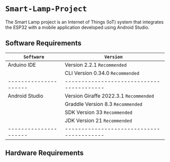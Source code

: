 # `Smart-Lamp-Project`
The Smart Lamp project is an Internet of Things (IoT) system that integrates the ESP32 with a mobile application developed using Android Studio.

## Software Requirements
| `Software`            | `Version`                                 |
| --------------------- | ----------------------------------------- |
| Arduino IDE           | Version 2.2.1 `Recommended`               |
|                       | CLI Version 0.34.0 `Recommended`          |
| --------------------- | ----------------------------------------- |
| Android Studio        | Version Giraffe 2022.3.1 `Recommended`    |
|                       | Graddle Version 8.3 `Recommended`         |
|                       | SDK Version 33 `Recommended`              |
|                       | JDK Version 21 `Recommended`              |
| --------------------- | ----------------------------------------- |                  

## Hardware Requirements

